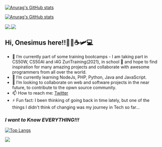 [![Anurag's GitHub stats](https://github-readme-stats.vercel.app/api?username=sarpong4&count_private=true&show_icons=true&theme=radical)](https://github.com/anuraghazra/github-readme-stats)

[![Anurag's GitHub stats](https://github-readme-stats.vercel.app/api/contributions?username=sarpong4&count_private=true&show_icons=true&theme=radical)](https://github.com/anuraghazra/github-readme-stats)

<a href="https://github.com/sarpong4/google-clone">
  <img align="center" src="https://github-readme-stats.vercel.app/api/pin/?username=sarpong4&repo=google-clone&theme=radical" />
</a>
<a href="https://github.com/sarpong4/todo">
  <img align="center" src="https://github-readme-stats.vercel.app/api/pin/?username=sarpong4&repo=todo&theme=radical" />
</a>


## Hi, Onesimus here!!👋🏿☕🛩️💻

<!--
**sarpong4/sarpong4** is a ✨ _special_ ✨ repository because its `README.md` (this file) appears on your GitHub profile.-->

- 🔭 I’m currently part of some training bootcamps - I am taking part in CS50W, CS50AI and i4G ZuriTraining(2021), in school 🏫 and hope to find inspiration for many amazing projects and collaborate with awesome programmers from all over the world.
- 🌱 I’m currently learning NodeJs, PHP, Python, Java and JavaScript.
- 👯 I’m looking to collaborate on web and software projects in the near future, to contribute to the opwn source community.
- 📫 How to reach me: [Twitter](twitter.com/Onesimus_Wiafe)
- ⚡ Fun fact: I been thinking of going back in time lately, but one of the things I didn't think of changing was my journey in Tech so far...
### _I want to Know EVERYTHING!!!_


[![Top Langs](https://github-readme-stats.vercel.app/api/top-langs/?username=sarpong4&theme=radical)](https://github.com/anuraghazra/github-readme-stats)

![](https://komarev.com/ghpvc/?username=sarpong4)
